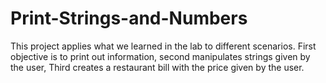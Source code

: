 # Print-Strings-and-Numbers
This project applies what we learned in the lab to different scenarios.  First objective is to print out information, second manipulates strings given by the user,  Third creates a restaurant bill with the price given by the user. 
